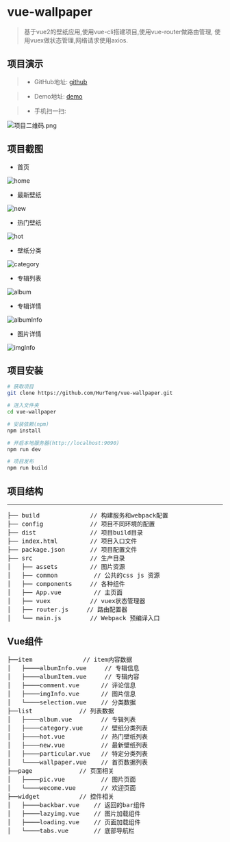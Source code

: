 # vue-wallpaper

>  基于vue2的壁纸应用,使用vue-cli搭建项目,使用vue-router做路由管理,
使用vuex做状态管理,网络请求使用axios.

## 项目演示
>* GitHub地址: [github](https://github.com/HurTeng/vue-wallpaper)

>* Demo地址: [demo](http://wallpaper.hurteng.com) 

>* 手机扫一扫:

![项目二维码.png](./img/QRcode.png)

## 项目截图
* 首页

![home](./img/home.png)

* 最新壁纸

![new](./img/new.png)

* 热门壁纸

![hot](./img/hot.png)

* 壁纸分类

![category](./img/category.png)

* 专辑列表

![album](./img/album.png)

* 专辑详情

![albumInfo](./img/albumInfo.png)

* 图片详情

![imgInfo](./img/imgInfo.png)

## 项目安装
``` bash
# 获取项目
git clone https://github.com/HurTeng/vue-wallpaper.git

# 进入文件夹
cd vue-wallpaper

# 安装依赖(npm)
npm install

# 开启本地服务器(http://localhost:9090)
npm run dev

# 项目发布
npm run build
```

## 项目结构
***
<pre>
├── build              // 构建服务和webpack配置
├── config             // 项目不同环境的配置
├── dist               // 项目build目录
├── index.html         // 项目入口文件
├── package.json       // 项目配置文件
├── src                // 生产目录
│   ├── assets         // 图片资源
│   ├── common          // 公共的css js 资源
│   ├── components     // 各种组件
│   ├── App.vue         // 主页面 
│   ├── vuex           // vuex状态管理器
│   ├── router.js     // 路由配置器
│   └── main.js        // Webpack 预编译入口
</pre>

## Vue组件
<pre>
├──item              // item内容数据
│   ├────albumInfo.vue     // 专辑信息
│   ├────albumItem.vue     // 专辑内容
│   ├────comment.vue      // 评论信息
│   ├────imgInfo.vue      // 图片信息
│   └────selection.vue    // 分类数据
├──list             // 列表数据
│   ├────album.vue        // 专辑列表
│   ├────category.vue     // 壁纸分类列表
│   ├────hot.vue          // 热门壁纸列表
│   ├────new.vue          // 最新壁纸列表
│   ├────particular.vue   // 特定分类列表
│   └────wallpaper.vue    // 首页数据列表
├──page             // 页面相关
│   ├────pic.vue          // 图片页面
│   └────wecome.vue       // 欢迎页面
├──widget           // 控件相关
│   ├────backbar.vue    // 返回的bar组件
│   ├────lazyimg.vue    // 图片加载组件
│   ├────loading.vue    // 页面加载组件
│   └────tabs.vue       // 底部导航栏
</pre>

